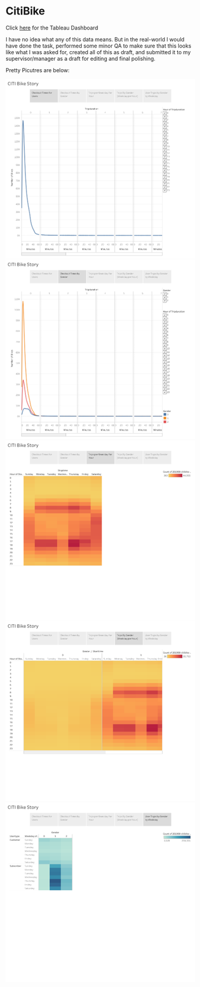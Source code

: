 # CitiBike

Click [here](https://public.tableau.com/app/profile/jclarkaustin/viz/Module14ChallengeCitiBike_16686267419170/Dashboard1?publish=yes) for the Tableau Dashboard

I have no idea what any of this data means. But in the real-world I would have done the task, performed some minor QA to make sure that this looks like what I was asked for, created all of this as draft, and submitted it to my supervisor/manager as a draft for editing and final polishing.

Pretty Picutres are below:

![image_name](https://github.com/jclarkaustin/CitiBike/blob/main/Downloads/Image1.png)
![image_name](https://github.com/jclarkaustin/CitiBike/blob/main/Downloads/Image2.png)
![image_name](https://github.com/jclarkaustin/CitiBike/blob/main/Downloads/Image3.png)
![image_name](https://github.com/jclarkaustin/CitiBike/blob/main/Downloads/Image4.png)
![image_name](https://github.com/jclarkaustin/CitiBike/blob/main/Downloads/Image5.png)
